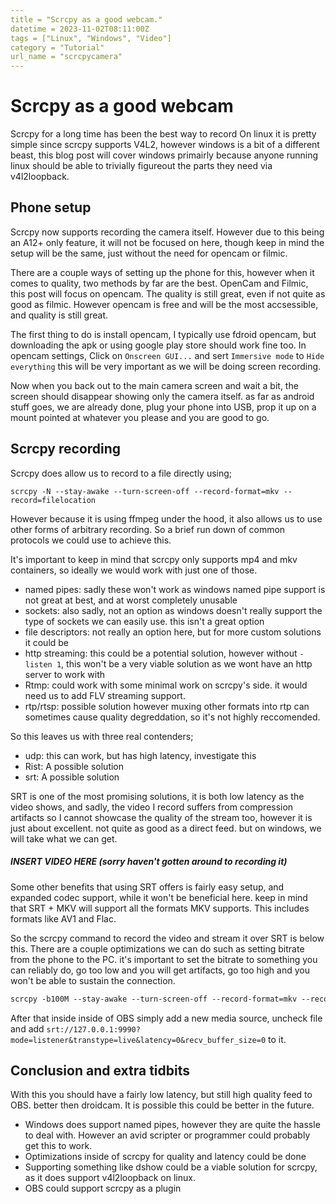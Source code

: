 ```yaml
---
title = "Scrcpy as a good webcam."
datetime = 2023-11-02T08:11:00Z
tags = ["Linux", "Windows", "Video"]
category = "Tutorial"
url_name = "scrcpycamera"
---
```


# Scrcpy as a good webcam

Scrcpy for a long time has been the best way to record On linux it is pretty simple since scrcpy supports V4L2, however windows is a bit of a different beast, this blog post will cover windows primairly because anyone running linux should be able to trivially figureout the parts they need via v4l2loopback. 

## Phone setup

Scrcpy now supports recording the camera itself. However due to this being an A12+ only feature, it will not be focused on here, though keep in mind the setup will be the same, just without the need for opencam or filmic.

There are a couple ways of setting up the phone for this, however when it comes to quality, two methods by far are the best. OpenCam and Filmic, this post will focus on opencam. The quality is still great, even if not quite as good as filmic. However opencam is free and will be the most accsessible, and quality is still great.

The first thing to do is install opencam, I typically use fdroid opencam, but downloading the apk or using google play store should work fine too. In opencam settings, Click on `Onscreen GUI...` and sert `Immersive mode` to `Hide everything` this will be very important as we will be doing screen recording. 

Now when you back out to the main camera screen and wait a bit, the screen should disappear showing only the camera itself. as far as android stuff goes, we are already done, plug your phone into USB, prop it up on a mount pointed at whatever you please and you are good to go. 

## Scrcpy recording

Scrcpy does allow us to record to a file directly using;

```
scrcpy -N --stay-awake --turn-screen-off --record-format=mkv --record=filelocation
```

However because it is using ffmpeg under the hood, it also allows us to use other forms of arbitrary recording. So a brief run down of common protocols we could use to achieve this.

It's important to keep in mind that scrcpy only supports mp4 and mkv containers, so ideally we would work with just one of those. 

* named pipes:  sadly these won't work as windows named pipe support is not great at best, and at worst completely unusable
* sockets: also sadly, not an option as windows doesn't really support the type of sockets we can easily use. this isn't a great option
* file descriptors: not really an option here, but for more custom solutions it could be
* http streaming: this could be a potential solution, however without `-listen 1`, this won't be a very viable solution  as we wont have an http server to work with 
* Rtmp: could work with some minimal work on scrcpy's side. it would need us to add FLV streaming support.
* rtp/rtsp: possible solution however muxing other formats into rtp can sometimes cause quality degreddation, so it's not highly reccomended.

So this leaves us with three real contenders;

* udp: this can work, but has high latency, investigate this
* Rist: A possible solution
* srt: A possible solution

SRT is one of the most promising solutions, it is both low latency as the video shows, and sadly, the video I record suffers from compression artifacts so I cannot showcase the quality of the stream too, however it is just about excellent. not quite as good as a direct feed. but on windows, we will take what we can get.

##### INSERT VIDEO HERE (sorry haven't gotten around to recording it)

Some other benefits that using SRT offers is fairly easy setup, and expanded codec support, while it won't be beneficial here. keep in mind that SRT + MKV will support all the formats MKV supports. This includes formats like AV1 and Flac. 

So the scrcpy command to record the video and stream it over SRT is below this. There are a couple optimizations we can do such as setting bitrate from the phone to the PC. it's important to set the bitrate to something you can reliably do, go too low and you will get artifacts, go too high and you won't be able to sustain the connection.

```ps
scrcpy -b100M --stay-awake --turn-screen-off --record-format=mkv --record="srt://127.0.0.1:9990?mode=caller&transtype=live&latency=0&recv_buffer_size=0"
```

After that inside inside of OBS simply add a new media source, uncheck file and add `srt://127.0.0.1:9990?mode=listener&transtype=live&latency=0&recv_buffer_size=0` to it. 


## Conclusion and extra tidbits

With this you should have a fairly low latency, but still high quality feed to OBS. better then droidcam. It is possible this could be better in the future. 

* Windows does support named pipes, however they are quite the hassle to deal with. However an avid scripter or programmer could probably get this to work.
* Optimizations inside of scrcpy for quality and latency could be done
* Supporting something like dshow could be a viable solution for scrcpy, as it does support v4l2loopback on linux. 
* OBS could support scrcpy as a plugin

